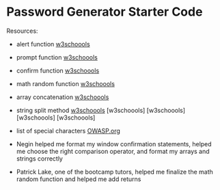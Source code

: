 # Password Generator Starter Code


Resources: 

- alert function [w3schoools](https://developer.mozilla.org/en-US/docs/Web/API/Window/alert)
- prompt function [w3schoools](https://developer.mozilla.org/en-US/docs/Web/API/Window/prompt)
- confirm function [w3schoools](https://developer.mozilla.org/en-US/docs/Web/API/Window/confirm)
- math random function [w3schoools](https://developer.mozilla.org/en-US/docs/Web/JavaScript/Reference/Global_Objects/Math/random)
- array concatenation [w3schoools](https://www.w3schools.com/jsref/jsref_concat_array.asp)
- string split method [w3schoools](https://www.w3schools.com/jsref/jsref_split.asp)
[w3schoools]
[w3schoools]
[w3schoools]
[w3schoools]

- list of special characters [OWASP.org](https://owasp.org/www-community/password-special-characters)
- Negin helped me format my window confirmation statements, helped me choose the right comparison operator, and format my arrays and strings correctly
- Patrick Lake, one of the bootcamp tutors, helped me finalize the math random function and helped me add returns
